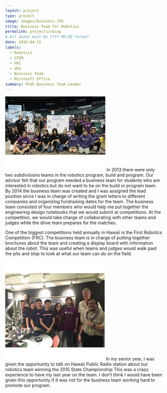 ```yaml
---
layout: project
type: project
image: images/business.JPG
title: Business Team for Robotics 
permalink: projects/vacay
# All dates must be YYYY-MM-DD format!
date: 2016-04-15
labels:
  - Robotics 
  - STEM
  - FRC
  - VEX 
  - Busniess Team 
  - Microsoft Office 
summary: PCHS Business Team Leader 
---
```

<img class="ui medium right floated rounded image" src="../images/comp.png">
In 2013 there were only two subdivisions teams in the robotics program, build and program. Our advisor felt that our program needed a business team for students who are interested in robotics but do not want to be on the build or program team. By 2014 the business team was created and I was assigned the lead position since I was in charge of writing the grant letters to different companies and organizing fundraising dates for the team. The business team consisted of four members who would help me put together the engineering design notebooks that we would submit at competitions. At the competition, we would take charge of collaborating with other teams and judges while the drive team prepares for the matches. 
  
 One of the biggest competitions held annually in Hawaii is the First Robotics Competition (FRC). The business team is in charge of putting together brochures about the team and creating a display board with information about the robot. This was useful when teams and judges would walk past the pits and stop to look at what our team can do on the field. 
 
 <img class="ui medium right floated rounded image" src="../images/radio.png">
In my senior year, I was given the opportunity to talk on Hawaii Public Radio station about our robotics team winning the 2015 State Championship This was a crazy experience to have my last year on the team. I don’t think I would have been given this opportunity if it was not for the business team working hard to promote our program.
